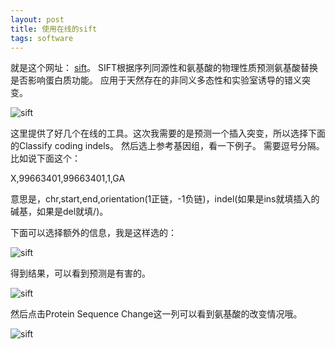 ```yaml
---
layout: post
title: 使用在线的sift
tags: software
---
```


就是这个网址：
[sift](http://sift.bii.a-star.edu.sg/)。
SIFT根据序列同源性和氨基酸的物理性质预测氨基酸替换是否影响蛋白质功能。
应用于天然存在的非同义多态性和实验室诱导的错义突变。

![sift](https://raw.githubusercontent.com/pzweuj/pzweuj.github.io/master/downloads/images/sift-online.PNG)

这里提供了好几个在线的工具。这次我需要的是预测一个插入突变，所以选择下面的Classify coding indels。
然后选上参考基因组，看一下例子。
需要逗号分隔。
比如说下面这个：

X,99663401,99663401,1,GA

意思是，chr,start,end,orientation(1正链，-1负链)，indel(如果是ins就填插入的碱基，如果是del就填/)。

下面可以选择额外的信息，我是这样选的：

![sift](https://raw.githubusercontent.com/pzweuj/pzweuj.github.io/master/downloads/images/sift-select.PNG)

得到结果，可以看到预测是有害的。

![sift](https://raw.githubusercontent.com/pzweuj/pzweuj.github.io/master/downloads/images/sift-results.PNG)

然后点击Protein Sequence Change这一列可以看到氨基酸的改变情况哦。

![sift](https://raw.githubusercontent.com/pzweuj/pzweuj.github.io/master/downloads/images/sift-aachange.PNG)


[T_T]:不知道前景在干嘛。